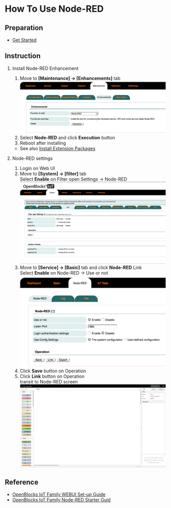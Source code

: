 # How To Use Node-RED

## Preparation
* [Get Started](/doc_source/vx2/GetStarted.md)  

## Instruction

1. Install Node-RED Enhancement
    1. Move to **[Maintenance] -> [Enhancements]** tab  
     ![maintenance_enhancements_nodered](/image/webui/maintenance_enhancements_nodered.png)  
    1. Select **Node-RED** and click **Execution** button  
    1. Reboot after installing  
    
    * See also [Install Extension Packages](/doc_source/vx2/InstallExtensionPackages.md)

1. Node-RED settings
    1. Login on Web UI
    1. Move to **[System] -> [filter]** tab  
    Select **Enable** on Filter open Settings -> Node-RED  
    ![system_filter_nodered](/image/webui/system_filter_nodered.png)  
    1. Move to **[Service] -> [Basic]** tab and click **Node-RED** Link  
    Select **Enable** on Node-RED -> Use or not  
    ![nodered_nodered](/image/webui/nodered_nodered.png)  
    1. Click **Save** button on Operation  
    1. Click **Link** button on Operation  
    transit to Node-RED screen  
    ![nodered_default](/image/webui/nodered_default.png)  

## Reference
* [OpenBlocks IoT Family WEBUI Set-up Guide](/docs/3.3/OpenBlocks_WEBUI_Guide_v3.3.0_Eng_20181206.pdf)
* [OpenBlocks IoT Family Node-RED Starter Guid](/docs/3.3/OpenBlocks_iot_NodeRED_starter_Guide_v3.3.0_Eng_20181210.pdf)
